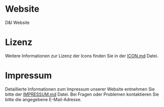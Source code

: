 # Website
D&amp;I Website

# Lizenz
Weitere Informationen zur Lizenz der Icons finden Sie in der [ICON.md](https://github.com/D-I-Projects/website/blob/main/ICON.md) Datei.

# Impressum
Detaillierte Informationen zum Impressum unserer Website entnehmen Sie bitte der [IMPRESSUM.md](https://github.com/D-I-Projects/website/blob/main/Impressum.md) Datei. Bei Fragen oder Problemen kontaktieren Sie bitte die angegebene E-Mail-Adresse.
